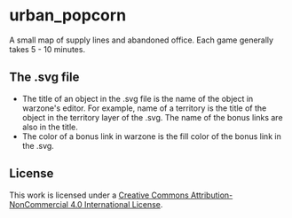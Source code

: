 # urban_popcorn
A small map of supply lines and abandoned office. Each game generally takes 5 - 10 minutes.

## The .svg file
- The title of an object in the .svg file is the name of the object in warzone's editor. For example, name of a territory is the title of the object in the territory layer of the .svg. The name of the bonus links are also in the title.
- The color of a bonus link in warzone is the fill color of the bonus link in the .svg.

## License
This work is licensed under a [Creative Commons Attribution-NonCommercial 4.0 International License](https://creativecommons.org/licenses/by-nc/4.0/).
